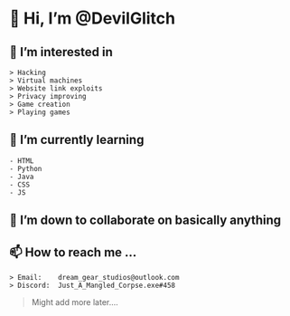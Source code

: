 # 👋 Hi, I’m @DevilGlitch
 
## 👀 I’m interested in 

    > Hacking
    > Virtual machines
    > Website link exploits
    > Privacy improving
    > Game creation
    > Playing games
    
## 🌱 I’m currently learning

    - HTML
    - Python
    - Java
    - CSS
    - JS

## 💞️ I’m down to collaborate on basically anything
  
## 📫 How to reach me ...

    > Email:    dream_gear_studios@outlook.com
    > Discord:  Just_A_Mangled_Corpse.exe#458
  > Might add more later.... 


<!---
DevilGlitch/DevilGlitch is a ✨ special ✨ repository because its `README.md` (this file) appears on your GitHub profile.
You can click the Preview link to take a look at your changes.
--->

